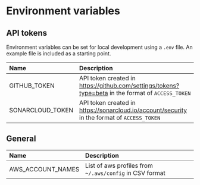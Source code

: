 # Environment variables

## API tokens

Environment variables can be set for local development using a `.env` file. An example file is included as a starting point.

| Name                  | Description                                                         | 
| :-------------------- | :------------------------------------------------------------------ | 
| GITHUB_TOKEN | API token created in https://github.com/settings/tokens?type=beta in the format of `ACCESS_TOKEN` |
| SONARCLOUD_TOKEN | API token created in https://sonarcloud.io/account/security in the format of `ACCESS_TOKEN` |

## General

| Name                  | Description                                                         | 
| :-------------------- | :------------------------------------------------------------------ | 
| AWS_ACCOUNT_NAMES     | List of aws profiles from `~/.aws/config` in CSV format             |
